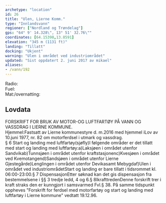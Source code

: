 ```yaml
---
archetype: "location"
id: 26
title: "Ulen, Lierne Komm."
type: "Innlandsvann"
regioner: ["Nordland og Trøndelag"]
gps: "64° 9' 14.328\", 13° 51' 32.76\""
coordinates: [64.15398,13.8591]
elevation: "345 m (1131 ft)"
landing: "Tillatt"
docking: "Ukjent"
warning: "Ulen i området ved industriområdet"
updated: "Sist oppdatert 2. juni 2017 av mikael"
aliases:
- /vann/192
---
```


Radio:\
Fuel:\
Mat:/overnatting:

## Lovdata

FORSKRIFT FOR BRUK AV MOTOR-OG LUFTFARTØY PÅ VANN OG VASSDRAG I LIERNE KOMMUNE.\
Hjemmel:Fastsatt av Lierne kommunestyre d. m.2016 med hjemmel iLov av 10.juni 1977, nr. 82 om motorferdsel i utmark og vassdrag.\
§ 6 Start og landing med luftfartøy(sjøfly)I følgende områder er det tillatt med start og landing med luftfartøy:a)Laksjøen i området utenfor Sandvikab)Tunnsjøen i området utenfor kraftstasjonenc)Kvesjøen i området ved Kvemotangend)Sandsjøen i området utenfor Lierne Gjestegårde)Lenglingen i området utenfor Devikasamt Mebygdaf)Ulen i området ved industriområdetStart og landing er bare tillatt i tidsrommet kl. 06:00-23:00.§ 7 DispensasjonEtter søknad kan det gis dispensasjon fra bestemmelsene i §§ 3 tredje ledd, 4 og 6.§ 8IkrafttredenDenne forskrift trer i kraft straks den er kunngjort i samsvarmed Fvl.§ 38. På samme tidspunkt oppheves "Forskrift for ferdsel med motorfartøy og start og landing med luftfartøy i Lierne kommune" vedtatt 19.12.96.
